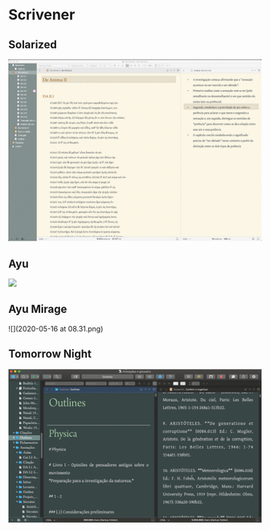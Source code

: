 # Scrivener

## Solarized

![](2020-05-16-08-43-38.png)


## Ayu

![](2020-03-11%20at%2021.59a.png)

## Ayu Mirage

![](2020-05-16 at 08.31.png)

## Tomorrow Night 

![](2020-05-15_23-41-09.png)